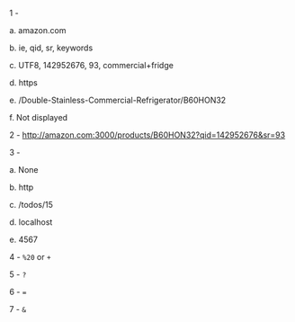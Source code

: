 1 -

a. amazon.com

b. ie, qid, sr, keywords

c. UTF8, 142952676, 93, commercial+fridge

d. https

e. /Double-Stainless-Commercial-Refrigerator/B60HON32

f. Not displayed

2 - http://amazon.com:3000/products/B60HON32?qid=142952676&sr=93

3 -

a. None

b. http

c. /todos/15

d. localhost

e. 4567

4 - `%20` or `+`

5 - `?`

6 - `=`

7 - `&`